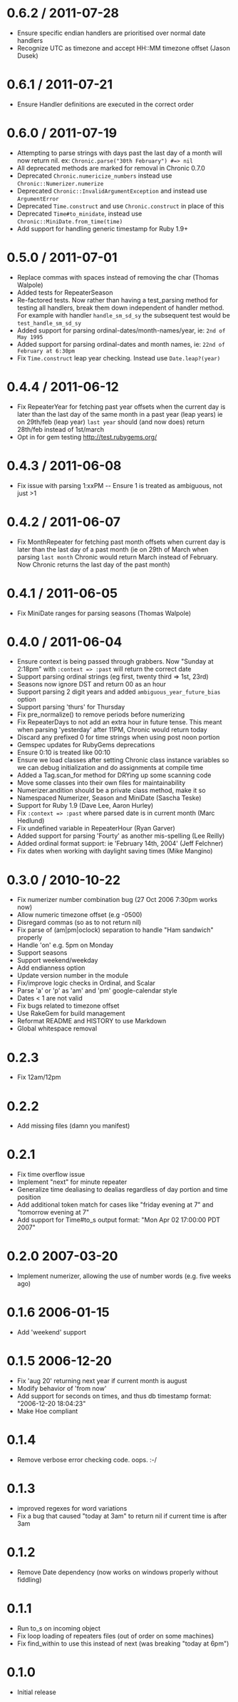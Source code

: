 # 0.6.2 / 2011-07-28

* Ensure specific endian handlers are prioritised over normal date handlers
* Recognize UTC as timezone and accept HH::MM timezone offset (Jason Dusek)

# 0.6.1 / 2011-07-21

* Ensure Handler definitions are executed in the correct order

# 0.6.0 / 2011-07-19

* Attempting to parse strings with days past the last day of a month will
  now return nil. ex: `Chronic.parse("30th February") #=> nil`
* All deprecated methods are marked for removal in Chronic 0.7.0
* Deprecated `Chronic.numericize_numbers` instead use
  `Chronic::Numerizer.numerize`
* Deprecated `Chronic::InvalidArgumentException` and instead use
  `ArgumentError`
* Deprecated `Time.construct` and use `Chronic.construct` in place of this
* Deprecated `Time#to_minidate`, instead use `Chronic::MiniDate.from_time(time)`
* Add support for handling generic timestamp for Ruby 1.9+

# 0.5.0 / 2011-07-01

* Replace commas with spaces instead of removing the char (Thomas Walpole)
* Added tests for RepeaterSeason
* Re-factored tests. Now rather than having a test_parsing method for testing
  all handlers, break them down independent of handler method. For example
  with handler `handle_sm_sd_sy` the subsequent test would be
  `test_handle_sm_sd_sy`
* Added support for parsing ordinal-dates/month-names/year, ie:
  `2nd of May 1995`
* Added support for parsing ordinal-dates and month names, ie:
  `22nd of February at 6:30pm`
* Fix `Time.construct` leap year checking. Instead use `Date.leap?(year)`

# 0.4.4 / 2011-06-12

* Fix RepeaterYear for fetching past year offsets when the current day is
  later than the last day of the same month in a past year (leap years) ie
  on 29th/feb (leap year) `last year` should (and now does) return 28th/feb
  instead of 1st/march
* Opt in for gem testing http://test.rubygems.org/

# 0.4.3 / 2011-06-08

* Fix issue with parsing 1:xxPM -- Ensure 1 is treated as ambiguous, not
  just >1

# 0.4.2 / 2011-06-07

* Fix MonthRepeater for fetching past month offsets when current day is
  later than the last day of a past month (ie on 29th of March when parsing
  `last month` Chronic would return March instead of February. Now Chronic
  returns the last day of the past month)

# 0.4.1 / 2011-06-05

* Fix MiniDate ranges for parsing seasons (Thomas Walpole)

# 0.4.0 / 2011-06-04

* Ensure context is being passed through grabbers. Now "Sunday at 2:18pm"
  with `:context => :past` will return the correct date
* Support parsing ordinal strings (eg first, twenty third => 1st, 23rd)
* Seasons now ignore DST and return 00 as an hour
* Support parsing 2 digit years and added `ambiguous_year_future_bias` option
* Support parsing 'thurs' for Thursday
* Fix pre_normalize() to remove periods before numerizing
* Fix RepeaterDays to not add an extra hour in future tense. This meant
  when parsing 'yesterday' after 11PM, Chronic would return today
* Discard any prefixed 0 for time strings when using post noon portion
* Gemspec updates for RubyGems deprecations
* Ensure 0:10 is treated like 00:10
* Ensure we load classes after setting Chronic class instance variables
  so we can debug initialization and do assignments at compile time
* Added a Tag.scan_for method for DRYing up some scanning code
* Move some classes into their own files for maintainability
* Numerizer.andition should be a private class method, make it so
* Namespaced Numerizer, Season and MiniDate (Sascha Teske)
* Support for Ruby 1.9 (Dave Lee, Aaron Hurley)
* Fix `:context => :past` where parsed date is in current month (Marc Hedlund)
* Fix undefined variable in RepeaterHour (Ryan Garver)
* Added support for parsing 'Fourty' as another mis-spelling (Lee Reilly)
* Added ordinal format support: ie 'February 14th, 2004' (Jeff Felchner)
* Fix dates when working with daylight saving times (Mike Mangino)

# 0.3.0 / 2010-10-22

* Fix numerizer number combination bug (27 Oct 2006 7:30pm works now)
* Allow numeric timezone offset (e.g -0500)
* Disregard commas (so as to not return nil)
* Fix parse of (am|pm|oclock) separation to handle "Ham sandwich" properly
* Handle 'on' e.g. 5pm on Monday
* Support seasons
* Support weekend/weekday
* Add endianness option
* Update version number in the module
* Fix/improve logic checks in Ordinal, and Scalar
* Parse 'a' or 'p' as 'am' and 'pm' google-calendar style
* Dates < 1 are not valid
* Fix bugs related to timezone offset
* Use RakeGem for build management
* Reformat README and HISTORY to use Markdown
* Global whitespace removal

# 0.2.3

* Fix 12am/12pm

# 0.2.2

* Add missing files (damn you manifest)

# 0.2.1

* Fix time overflow issue
* Implement "next" for minute repeater
* Generalize time dealiasing to dealias regardless of day portion and
  time position
* Add additional token match for cases like "friday evening at 7" and
  "tomorrow evening at 7"
* Add support for Time#to_s output format: "Mon Apr 02 17:00:00 PDT 2007"

# 0.2.0 2007-03-20

* Implement numerizer, allowing the use of number words (e.g. five weeks ago)

# 0.1.6 2006-01-15

* Add 'weekend' support

# 0.1.5 2006-12-20

* Fix 'aug 20' returning next year if current month is august
* Modify behavior of 'from now'
* Add support for seconds on times, and thus db timestamp format:
  "2006-12-20 18:04:23"
* Make Hoe compliant

# 0.1.4

* Remove verbose error checking code. oops. :-/

# 0.1.3

* improved regexes for word variations
* Fix a bug that caused "today at 3am" to return nil if current time is
  after 3am

# 0.1.2

* Remove Date dependency (now works on windows properly without fiddling)

# 0.1.1

* Run to_s on incoming object
* Fix loop loading of repeaters files (out of order on some machines)
* Fix find_within to use this instead of next (was breaking "today at 6pm")

# 0.1.0

* Initial release
